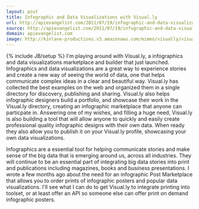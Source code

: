 ```yaml
---
layout: post
title: Infographic and Data Visualizations with Visual.ly
url: http://apievangelist.com/2011/07/19/infographic-and-data-visualizations-with-visual-ly/
source: http://apievangelist.com/2011/07/19/infographic-and-data-visualizations-with-visual-ly/
domain: apievangelist.com
image: http://kinlane-productions.s3.amazonaws.com/mimeo/visually/visually-logo.png
---
```

{% include JB/setup %}
I'm playing around with Visual.ly, a infographics and data visualizations marketplace and builder that just launched.
Infographics and data visualizations are a great way to experience stories and create a new way of seeing the world of data, one that helps communicate complex ideas in a clear and beautiful way.
Visual.ly has collected the best examples on the web and organized them in a single directory for discovery, publishing and sharing.
Visual.ly also helps infographic designers build a portfolio, and showcase their work in the Visual.ly directory, creating an infographic marketplace that anyone can particpate in.
Answering one of my wishes, and filling a huge need, Visual.ly is also building a tool that will allow anyone to quickly and easily create professional quality infographic designs with their own data. When ready they also allow you to publish it on your Visual.ly profile, showcasing your own data visualizations.

Infographics are a essential tool for helping communicate stories and make sense of the big data that is emerging around us, across all industries. They will continue to be an essential part of integrating big data stories into print and publications including magazines, books and business presentations.
I wrote a few months ago about the need for an infographic Post Marketplace that allows you to order prints of infographic posters and popular data visualizations. I'll see what I can do to get Visual.ly to integrate printing into toolset, or at least offer an API so someone else can offer print on demand infographic posters.
